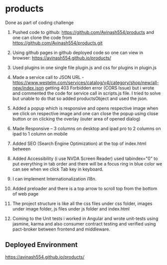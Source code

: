 # products
Done as part of coding challenge

1. Pushed code to github:  https://github.com/Avinash554/products and one can clone the code from https://github.com/Avinash554/products.git

2. Using github pages in github deployed code so one can view in browser: https://avinash554.github.io/products/

3. Used plugins in one single file plugin.js and css for plugins in plugin.js

4. Made a service call to JSON URL - https://www.westelm.com/services/catalog/v4/category/shop/new/all-new/index.json getting 403 Forbidden error (CORS Issue) but i wrote and commented the code for service call in scripts.js file. I tried to solve but unable to do that so added productsObject and used the json.

5. Added a popup which is responsive and opens respective image when we click on respective image and one can close the popup using close button or on clicking the overlay (outer area of opened dialog)

6. Made Responsive – 3 columns on desktop and ipad pro to 2 columns on ipad to 1 column on mobile

7. Added SEO (Search Engine Optimization) at the top of index.html between <head></head>

8. Added Accessibility (i use NVDA Screen Reader) used tabindex="0" to put everything in tab order and there will be a focus ring in blue color we can see when we click Tab key in keyboard.

9. I can implement Internationalization i18n.

10. Added preloader and there is a top arrow to scroll top from the bottom of web page

11. The project structure is like all the css files under css folder, images under image folder, js files under js folder and index.html

12. Coming to the Unit tests i worked in Angular and wrote unit-tests using jasmine, karma and also consumer contract testing and verified using pact-broker between frontend and middleware.



## Deployed Environment

https://avinash554.github.io/products/